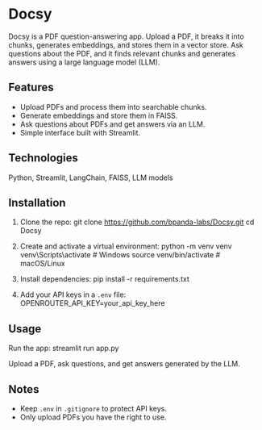 # Docsy

Docsy is a PDF question-answering app. Upload a PDF, it breaks it into chunks, generates embeddings, and stores them in a vector store. Ask questions about the PDF, and it finds relevant chunks and generates answers using a large language model (LLM).

## Features
- Upload PDFs and process them into searchable chunks.
- Generate embeddings and store them in FAISS.
- Ask questions about PDFs and get answers via an LLM.
- Simple interface built with Streamlit.

## Technologies
Python, Streamlit, LangChain, FAISS, LLM models

## Installation
1. Clone the repo:
git clone https://github.com/bpanda-labs/Docsy.git cd Docsy

2. Create and activate a virtual environment:
python -m venv venv venv\Scripts\activate # Windows source venv/bin/activate # macOS/Linux

3. Install dependencies:
pip install -r requirements.txt

4. Add your API keys in a `.env` file:
OPENROUTER_API_KEY=your_api_key_here


## Usage
Run the app:
streamlit run app.py

Upload a PDF, ask questions, and get answers generated by the LLM.

## Notes
- Keep `.env` in `.gitignore` to protect API keys.
- Only upload PDFs you have the right to use.
